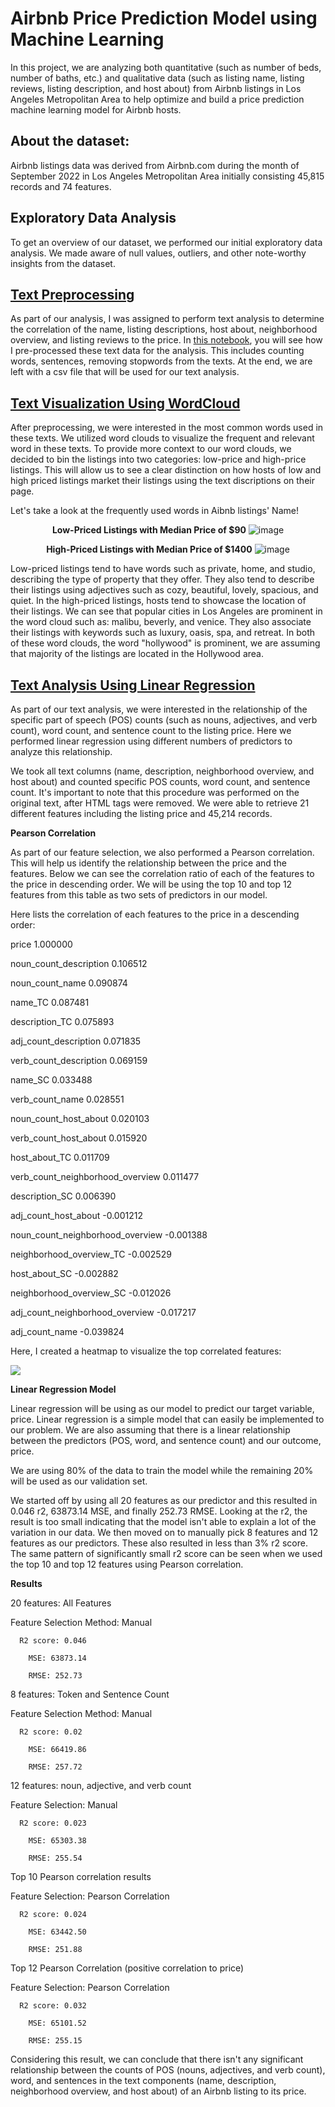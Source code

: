 # Airbnb Price Prediction Model using Machine Learning

In this project, we are analyzing both quantitative (such as number of beds, number of baths, etc.) and qualitative data (such as listing name, listing reviews, listing description, and host about) from Airbnb listings in Los Angeles Metropolitan Area to help optimize and build a price prediction machine learning model for Airbnb hosts. 


## About the dataset:  

Airbnb listings data was derived from Airbnb.com during the month of September 2022 in Los Angeles Metropolitan Area initially consisting 45,815 records and 74 features.  
## Exploratory Data Analysis
To get an overview of our dataset, we performed our initial exploratory data analysis. We made aware of null values, outliers, and other note-worthy insights from the dataset. 

## [Text Preprocessing](https://github.com/christinepugay/Airbnb-Machine-Learning/blob/main/Text_Preprocessing.ipynb)
As part of our analysis, I was assigned to perform text analysis to determine the correlation of the name, listing descriptions, host about, neighborhood overview, and listing reviews to the price. In [this notebook](https://github.com/christinepugay/Airbnb-Machine-Learning/blob/main/Text_Preprocessing.ipynb), you will see how I pre-processed these text data for the analysis. This includes counting words, sentences, removing stopwords from the texts. At the end, we are left with a csv file that will be used for our text analysis.

## [Text Visualization Using WordCloud](https://github.com/christinepugay/Airbnb-Machine-Learning/blob/main/Christine_WordCloud.ipynb)
After preprocessing, we were interested in the most common words used in these texts. We utilized word clouds to visualize the frequent and relevant word in these texts. To provide more context to our word clouds, we decided to bin the listings into two categories: low-price and high-price listings. This will allow us to see a clear distinction on how hosts of low and high priced listings market their listings using the text discriptions on their page. 

Let's take a look at the frequently used words in Aibnb listings' Name!

<p align= "center"

**Low-Priced Listings with Median Price of $90**
![image](https://github.com/christinepugay/Airbnb-Machine-Learning/assets/116247106/4e6e355d-3cff-408a-818a-379123dbb734)
   
</p>

<p align = "center"
   
**High-Priced Listings with Median Price of $1400**
![image](https://github.com/christinepugay/Airbnb-Machine-Learning/assets/116247106/73cbf12f-ae69-4a09-b5d4-3a830f52c735)

</p>

Low-priced listings tend to have words such as private, home, and studio, describing the type of property that they offer. They also tend to describe their listings using adjectives such as cozy, beautiful, lovely, spacious, and quiet. In the high-priced listings, hosts tend to showcase the location of their listings. We can see that popular cities in Los Angeles are prominent in the word cloud such as: malibu, beverly, and venice. They also associate their listings with keywords such as luxury, oasis, spa, and retreat. In both of these word clouds, the word "hollywood" is prominent, we are assuming that majority of the listings are located in the Hollywood area. 

## [Text Analysis Using Linear Regression](https://github.com/christinepugay/Airbnb-Machine-Learning/blob/main/Christine_POS_analysis.ipynb)
As part of our text analysis, we were interested in the relationship of the specific part of speech (POS) counts (such as nouns, adjectives, and verb count), word count, and sentence count to the listing price.  Here we performed linear regression using different numbers of predictors to analyze this relationship.

We took all text columns (name, description, neighborhood overview, and host about) and counted specific POS counts, word count, and sentence count. It's important to note that this procedure was performed on the original text, after HTML tags were removed. We were able to retrieve 21 different features including the listing price and 45,214 records.

**Pearson Correlation**

As part of our feature selection, we also performed a Pearson correlation. This will help us identify the relationship between the price and the features. Below we can see the correlation ratio of each of the features to the price in descending order. We will be using the top 10 and top 12 features from this table as two sets of predictors in our model. 

Here lists the correlation of each features to the price in a descending order:

price	1.000000

noun_count_description	0.106512

noun_count_name	0.090874

name_TC	0.087481

description_TC	0.075893

adj_count_description	0.071835

verb_count_description	0.069159

name_SC	0.033488

verb_count_name	0.028551

noun_count_host_about	0.020103

verb_count_host_about	0.015920

host_about_TC	0.011709

verb_count_neighborhood_overview	0.011477

description_SC	0.006390

adj_count_host_about	-0.001212

noun_count_neighborhood_overview	-0.001388

neighborhood_overview_TC	-0.002529

host_about_SC	-0.002882

neighborhood_overview_SC	-0.012026

adj_count_neighborhood_overview	-0.017217

adj_count_name	-0.039824

Here, I created a heatmap to visualize the top correlated features: 

![](https://github.com/christinepugay/Airbnb-Machine-Learning/blob/main/correlation_heatmap.png)

**Linear Regression Model**

Linear regression will be using as our model to predict our target variable, price. Linear regression is a simple model that can easily be implemented to our problem. We are also assuming that there is a linear relationship between the predictors (POS, word, and sentence count) and our outcome, price. 

We are using 80% of the data to train the model while the remaining 20% will be used as our validation set.

We started off by using all 20 features as our predictor and this resulted in 0.046 r2, 63873.14 MSE, and finally 252.73 RMSE. Looking at the r2, the result is too small indicating that the model isn't able to explain a lot of the variation in our data. We then moved on to manually pick 8 features and 12 features as our predictors. These also resulted in less than 3% r2 score. The same pattern of significantly small r2 score can be seen when we used the top 10 and top 12 features using Pearson correlation.

**Results**

20 features: All Features 

Feature Selection Method: Manual

      R2 score: 0.046
      
		MSE: 63873.14
      
		RMSE: 252.73
      
8 features: Token and Sentence Count	

Feature Selection Method: Manual	

      R2 score: 0.02
      
		MSE: 66419.86
      
		RMSE: 257.72
      
12 features: noun, adjective, and verb count	

Feature Selection: Manual	

      R2 score: 0.023
      
		MSE: 65303.38
      
		RMSE: 255.54
      
Top 10 Pearson correlation results 	

Feature Selection: Pearson Correlation	

      R2 score: 0.024
      
		MSE: 63442.50
      
		RMSE: 251.88
      
Top 12 Pearson Correlation (positive correlation to price)	

Feature Selection: Pearson Correlation	

      R2 score: 0.032
      
		MSE: 65101.52
      
		RMSE: 255.15
      

Considering this result, we can conclude that there isn't any significant relationship between the counts of POS (nouns, adjectives, and verb count), word, and sentences in the text components (name, description, neighborhood overview, and host about) of an Airbnb listing to its price.











